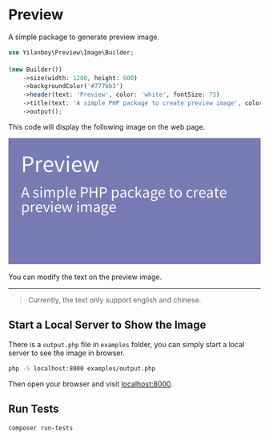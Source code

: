 # Preview

A simple package to generate preview image.

```php
use Yilanboy\Preview\Image\Builder;

(new Builder())
    ->size(width: 1200, height: 600)
    ->backgroundColor('#777bb3')
    ->header(text: 'Preview', color: 'white', fontSize: 75)
    ->title(text: 'A simple PHP package to create preview image', color: 'white', fontSize: 50)
    ->output();
```

This code will display the following image on the web page.

![preview](images/preview.png)

You can modify the text on the preview image.
****
> Currently, the text only support english and chinese.

## Start a Local Server to Show the Image

There is a `output.php` file in `examples` folder, you can simply start a local server to see the image in browser.

```bash
php -S localhost:8000 examples/output.php
```

Then open your browser and visit [localhost:8000](http://localhost:8000).

## Run Tests

```bash
composer run-tests
```
